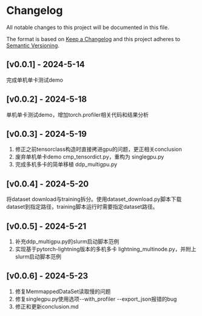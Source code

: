 # Changelog
All notable changes to this project will be documented in this file.

The format is based on [Keep a Changelog](http://keepachangelog.com/en/1.0.0/) and this project adheres to [Semantic Versioning](http://semver.org/spec/v2.0.0.html).

## [v0.0.1] - 2024-5-14

完成单机单卡测试demo

## [v0.0.2] - 2024-5-18

单机单卡测试demo，增加torch.profiler相关代码和结果分析

## [v0.0.3] - 2024-5-19

1. 修正之前tensorclass构造时直接拷进gpu的问题，更正相关conclusion
2. 废弃单机单卡demo cmp_tensordict.py，重构为 singlegpu.py
3. 完成多机多卡的简单移植 ddp_multigpu.py

## [v0.0.4] - 2024-5-20

将dataset download与training拆分。使用dataset_download.py脚本下载dataset到指定路径，training脚本运行时需要指定dataset路径。

## [v0.0.5] - 2024-5-21

1. 补充ddp_multigpu.py的slurm启动脚本范例
2. 实现基于pytorch-lightning版本的多机多卡 lightning_multinode.py，并附上slurm启动脚本范例

## [v0.0.6] - 2024-5-23

1. 修复MemmappedDataSet读取慢的问题
2. 修复singlegpu.py使用选项--with_profiler --export_json报错的bug
3. 修正和更新conclusion.md
